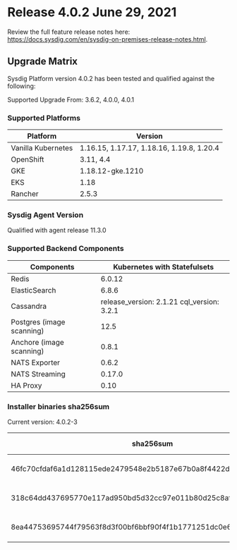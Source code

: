 Release 4.0.2 June 29, 2021
===

Review the full feature release notes here: https://docs.sysdig.com/en/sysdig-on-premises-release-notes.html.

Upgrade Matrix
---

Sysdig Platform version 4.0.2 has been tested and qualified against the following:

Supported Upgrade From: 3.6.2, 4.0.0, 4.0.1

### Supported Platforms

| **Platform** | **Version** |
|---|---|
| Vanilla Kubernetes          | 1.16.15, 1.17.17, 1.18.16, 1.19.8, 1.20.4 |
| OpenShift                   | 3.11, 4.4 |
| GKE                         | 1.18.12-gke.1210 |
| EKS                         | 1.18 |
| Rancher                     | 2.5.3 |

### Sysdig Agent Version

Qualified with agent release 11.3.0

### Supported Backend Components

| **Components** | **Kubernetes with Statefulsets** |
|---|---|
| Redis                      | 6.0.12 |
| ElasticSearch              | 6.8.6 |
| Cassandra                  | release_version: 2.1.21 cql_version: 3.2.1 |
| Postgres (image scanning)  | 12.5|
| Anchore (image scanning)   | 0.8.1 |
| NATS Exporter              | 0.6.2 |
| NATS Streaming             | 0.17.0 |
| HA Proxy                   | 0.10 |


### Installer binaries sha256sum

Current version: 4.0.2-3

| **sha256sum** | **Installer binary ** |
|---|---|
| 46fc70cfdaf6a1d128115ede2479548e2b5187e67b0a8f4422d8bf9132ca1e32 | installer-darwin-amd64 |
| 318c64dd437695770e117ad950bd5d32cc97e011b80d25c8afd1c2064925e693 | installer-linux-amd64 |
| 8ea44753695744f79563f8d3f00bf6bbf90f4f1b1771251dc0e6be699438bd9e | installer-windows-amd64.exe |
